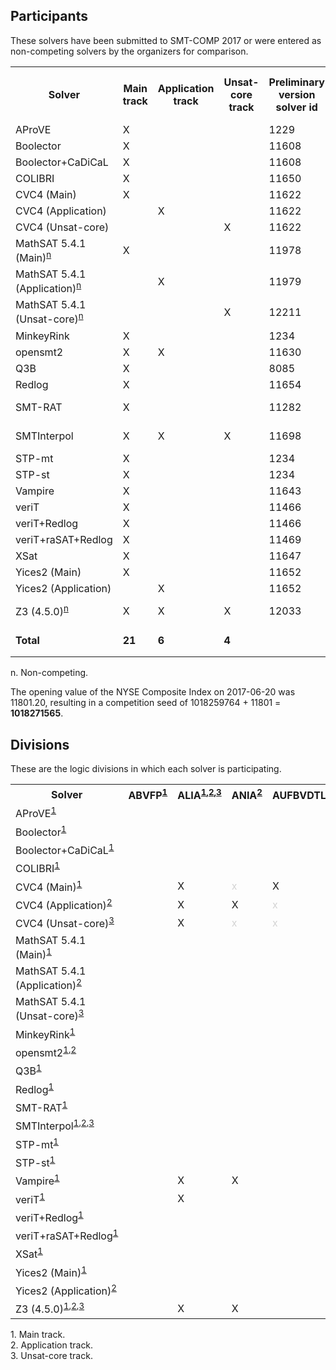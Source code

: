 ## Participants

<p>These solvers have been submitted to SMT-COMP 2017 or were entered
  as non-competing solvers by the organizers for comparison.</p>

<table>
<tr class="center">
  <th>Solver</th>
  <th>Main track</th>
  <th>Application track</th>
  <th>Unsat-core track</th>
  <th>Preliminary version solver id</th>
  <th>Final version solver id</th>
  <th>Seed</th>
  <th>System description</th>
  <th>Contact(s)</th>
</tr>
<tr>
  <td>AProVE</td>
  <td class="center">X</td>
  <td class="center"></td>
  <td class="center"></td>
  <td class="right">1229</td>
  <td class="right"></td>
  <td class="right">935243</td>
  <td class="right"></td>
  <td class="right">Carsten Fuhs (<a href="mailto:carsten@dcs.bbk.ac.uk">carsten@dcs.bbk.ac.uk</a>)</td>
</tr>
<tr>
  <td>Boolector</td>
  <td class="center">X</td>
  <td class="center"></td>
  <td class="center"></td>
  <td class="right">11608</td>
  <td class="right">12020</td>
  <td class="right">424242</td>
  <td class="right"><a href="system-descriptions/Boolector.pdf">Boolector</a></td>
  <td class="right">Mathias Preiner (<a href="mailto:mathias.preiner@jku.at">mathias.preiner@jku.at</a>)</td>
</tr>
<tr>
  <td>Boolector+CaDiCaL</td>
  <td class="center">X</td>
  <td class="center"></td>
  <td class="center"></td>
  <td class="right">11608</td>
  <td class="right">12034</td>
  <td class="right">0</td>
  <td class="right"><a href="system-descriptions/Boolector.pdf">Boolector</a></td>
  <td class="right">Mathias Preiner (<a href="mailto:mathias.preiner@jku.at">mathias.preiner@jku.at</a>)</td>
</tr>
<tr>
  <td>COLIBRI</td>
  <td class="center">X</td>
  <td class="center"></td>
  <td class="center"></td>
  <td class="right">11650</td>
  <td class="right">12031</td>
  <td class="right">385141</td>
  <td class="right"></td>
  <td class="right">Fran&ccedil;ois Bobot (<a href="mailto:francois.bobot@cea.fr">francois.bobot@cea.fr</a>)</td>
</tr>
<tr>
  <td>CVC4 (Main)</td>
  <td class="center">X</td>
  <td class="center"></td>
  <td class="center"></td>
  <td class="right">11622</td>
  <td class="right">12023</td>
  <td class="right">4261980</td>
  <td class="right"></td>
  <td class="right">Clark Barrett (<a href="mailto:barrett@cs.stanford.edu">barrett@cs.stanford.edu</a>)</td>
</tr>
<tr>
  <td>CVC4 (Application)</td>
  <td class="center"></td>
  <td class="center">X</td>
  <td class="center"></td>
  <td class="right">11622</td>
  <td class="right">12024</td>
  <td class="right">0</td>
  <td class="right"></td>
  <td class="right">Clark Barrett (<a href="mailto:barrett@cs.stanford.edu">barrett@cs.stanford.edu</a>)</td>
</tr>
<tr>
  <td>CVC4 (Unsat-core)</td>
  <td class="center"></td>
  <td class="center"></td>
  <td class="center">X</td>
  <td class="right">11622</td>
  <td class="right">12089</td>
  <td class="right">0</td>
  <td class="right"></td>
  <td class="right">Clark Barrett (<a href="mailto:barrett@cs.stanford.edu">barrett@cs.stanford.edu</a>)</td>
</tr>
<tr>
  <td>MathSAT 5.4.1 (Main)<sup><a href="#fnn">n</a></sup></td>
  <td class="center">X</td>
  <td class="center"></td>
  <td class="center"></td>
  <td class="right">11978</td>
  <td class="right"></td>
  <td class="right"></td>
  <td class="right"></td>
  <td class="right"><a href="http://mathsat.fbk.eu/download.php?file=mathsat-5.4.1-linux-x86_64.tar.gz">http://mathsat.fbk.eu/download.php?file=mathsat-5.4.1-linux-x86_64.tar.gz</a></td>
</tr>
<tr>
  <td>MathSAT 5.4.1 (Application)<sup><a href="#fnn">n</a></sup></td>
  <td class="center"></td>
  <td class="center">X</td>
  <td class="center"></td>
  <td class="right">11979</td>
  <td class="right"></td>
  <td class="right"></td>
  <td class="right"></td>
  <td class="right"><a href="http://mathsat.fbk.eu/download.php?file=mathsat-5.4.1-linux-x86_64.tar.gz">http://mathsat.fbk.eu/download.php?file=mathsat-5.4.1-linux-x86_64.tar.gz</a></td>
</tr>
<tr>
  <td>MathSAT 5.4.1 (Unsat-core)<sup><a href="#fnn">n</a></sup></td>
  <td class="center"></td>
  <td class="center"></td>
  <td class="center">X</td>
  <td class="right">12211</td>
  <td class="right"></td>
  <td class="right"></td>
  <td class="right"></td>
  <td class="right"><a href="http://mathsat.fbk.eu/download.php?file=mathsat-5.4.1-linux-x86_64.tar.gz">http://mathsat.fbk.eu/download.php?file=mathsat-5.4.1-linux-x86_64.tar.gz</a></td>
</tr>
<tr>
  <td>MinkeyRink</td>
  <td class="center">X</td>
  <td class="center"></td>
  <td class="center"></td>
  <td class="right">1234</td>
  <td class="right">11999</td>
  <td class="right">2355432</td>
  <td class="right"></td>
  <td class="right">Trevor Hansen (<a href="mailto:trev_Abroad@yahoo.com">trev_Abroad@yahoo.com</a>)</td>
</tr>
<tr>
  <td>opensmt2</td>
  <td class="center">X</td>
  <td class="center">X</td>
  <td class="center"></td>
  <td class="right">11630</td>
  <td class="right"></td>
  <td class="right">31415</td>
  <td class="right"></td>
  <td class="right">Antti Hyv&auml;rinen (<a href="mailto:antti.hyvaerinen@usi.ch">antti.hyvaerinen@usi.ch</a>)</td>
</tr>
<tr>
  <td>Q3B</td>
  <td class="center">X</td>
  <td class="center"></td>
  <td class="center"></td>
  <td class="right">8085</td>
  <td class="right">11954</td>
  <td class="right">18661329</td>
  <td class="right"></td>
  <td class="right">Martin Jonas (<a href="mailto:martin.jonas@mail.muni.cz">martin.jonas@mail.muni.cz</a>)</td>
</tr>
<tr>
  <td>Redlog</td>
  <td class="center">X</td>
  <td class="center"></td>
  <td class="center"></td>
  <td class="right">11654</td>
  <td class="right">11892</td>
  <td class="right">20170704</td>
  <td class="right"><a href="system-descriptions/Redlog.pdf">Redlog</a></td>
  <td class="right">Haniel Barbosa (<a href="mailto:haniel.barbosa@inria.fr">haniel.barbosa@inria.fr</a>)</td>
</tr>
<tr>
  <td>SMT-RAT</td>
  <td class="center">X</td>
  <td class="center"></td>
  <td class="center"></td>
  <td class="right">11282</td>
  <td class="right">11977</td>
  <td class="right">4711</td>
  <td class="right"><a href="system-descriptions/SMT-RAT.pdf">SMT-RAT</a></td>
  <td class="right">Gereon Kremer (<a href="mailto:gereon.kremer@cs.rwth-aachen.de">gereon.kremer@cs.rwth-aachen.de</a>)</td>
</tr>
<tr>
  <td>SMTInterpol</td>
  <td class="center">X</td>
  <td class="center">X</td>
  <td class="center">X</td>
  <td class="right">11698</td>
  <td class="right"></td>
  <td class="right">1953339634</td>
  <td class="right"><a href="system-descriptions/SMTInterpol.pdf">SMTInterpol</a></td>
  <td class="right">Jochen Hoenicke (<a href="mailto:hoenicke@informatik.uni-freiburg.de">hoenicke@informatik.uni-freiburg.de</a>)</td>
</tr>
<tr>
  <td>STP-mt</td>
  <td class="center">X</td>
  <td class="center"></td>
  <td class="center"></td>
  <td class="right">1234</td>
  <td class="right">12002</td>
  <td class="right">433324</td>
  <td class="right"></td>
  <td class="right">Trevor Hansen (<a href="mailto:trev_Abroad@yahoo.com">trev_Abroad@yahoo.com</a>)</td>
</tr>
<tr>
  <td>STP-st</td>
  <td class="center">X</td>
  <td class="center"></td>
  <td class="center"></td>
  <td class="right">1234</td>
  <td class="right">12001</td>
  <td class="right">734534</td>
  <td class="right"></td>
  <td class="right">Trevor Hansen (<a href="mailto:trev_Abroad@yahoo.com">trev_Abroad@yahoo.com</a>)</td>
</tr>
<tr>
  <td>Vampire</td>
  <td class="center">X</td>
  <td class="center"></td>
  <td class="center"></td>
  <td class="right">11643</td>
  <td class="right">12028</td>
  <td class="right">3648</td>
  <td class="right"><a href="system-descriptions/Vampire.pdf">Vampire</a></td>
  <td class="right">Giles Reger (<a href="mailto:giles.reger@manchester.ac.uk">giles.reger@manchester.ac.uk</a>)</td>
</tr>
<tr>
  <td>veriT</td>
  <td class="center">X</td>
  <td class="center"></td>
  <td class="center"></td>
  <td class="right">11466</td>
  <td class="right">11989</td>
  <td class="right">20151003</td>
  <td class="right"><a href="system-descriptions/veriT.pdf">veriT</a></td>
  <td class="right">Haniel Barbosa (<a href="mailto:haniel.barbosa@inria.fr">haniel.barbosa@inria.fr</a>)</td>
</tr>
<tr>
  <td>veriT+Redlog</td>
  <td class="center">X</td>
  <td class="center"></td>
  <td class="center"></td>
  <td class="right">11466</td>
  <td class="right">12005</td>
  <td class="right">20170605</td>
  <td class="right"><a href="system-descriptions/veriT+Redlog.pdf">veriT+Redlog</a></td>
  <td class="right">Haniel Barbosa (<a href="mailto:haniel.barbosa@inria.fr">haniel.barbosa@inria.fr</a>)</td>
</tr>
<tr>
  <td>veriT+raSAT+Redlog</td>
  <td class="center">X</td>
  <td class="center"></td>
  <td class="center"></td>
  <td class="right">11469</td>
  <td class="right"></td>
  <td class="right">19061999</td>
  <td class="right"><a href="system-descriptions/veriT+raSAT+Redlog.pdf">veriT+raSAT+Redlog</a></td>
  <td class="right">Haniel Barbosa (<a href="mailto:haniel.barbosa@inria.fr">haniel.barbosa@inria.fr</a>)</td>
</tr>
<tr>
  <td>XSat</td>
  <td class="center">X</td>
  <td class="center"></td>
  <td class="center"></td>
  <td class="right">11647</td>
  <td class="right"></td>
  <td class="right">1164700</td>
  <td class="right"><a href="system-descriptions/XSat.pdf">XSat</a></td>
  <td class="right">Martin Velez (<a href="mailto:marvelez@ucdavis.edu">marvelez@ucdavis.edu</a>)</td>
</tr>
<tr>
  <td>Yices2 (Main)</td>
  <td class="center">X</td>
  <td class="center"></td>
  <td class="center"></td>
  <td class="right">11652</td>
  <td class="right">12010</td>
  <td class="right">11976743</td>
  <td class="right"></td>
  <td class="right">Dejan Jovanovi&#263; (<a href="mailto:dejan.jovanovic@sri.com">dejan.jovanovic@sri.com</a>)</td>
</tr>
<tr>
  <td>Yices2 (Application)</td>
  <td class="center"></td>
  <td class="center">X</td>
  <td class="center"></td>
  <td class="right">11652</td>
  <td class="right">12011</td>
  <td class="right">17735201</td>
  <td class="right"></td>
  <td class="right">Dejan Jovanovi&#263; (<a href="mailto:dejan.jovanovic@sri.com">dejan.jovanovic@sri.com</a>)</td>
</tr>
<tr>
  <td>Z3 (4.5.0)<sup><a href="#fnn">n</a></sup></td>
  <td class="center">X</td>
  <td class="center">X</td>
  <td class="center">X</td>
  <td class="right">12033</td>
  <td class="right"></td>
  <td class="right"></td>
  <td class="right"></td>
  <td class="right"><a href="https://github.com/Z3Prover/z3/archive/z3-4.5.0.tar.gz">https://github.com/Z3Prover/z3/archive/z3-4.5.0.tar.gz</a></td>
</tr>
<tr class="total">
  <td><b>Total</b></td>
  <td class="center"><b>21</b></td>
  <td class="center"><b>6</b></td>
  <td class="center"><b>4</b></td>
  <td class="right"></td>
  <td class="right"></td>
  <td class="right"><b>1018259764</b> (mod 2<sup>30</sup>)</td>
  <td class="right"></td>
  <td class="right"></td>
</tr>
</table>

<p>
  <span id="fnn">
    n. Non-competing.
  </span>
</p>

<p>The opening value of the NYSE Composite Index on 2017-06-20 was 11801.20, resulting in a competition seed of 1018259764 + 11801 = <b>1018271565</b>.</p>

<h2>Divisions</h2>

<p>These are the logic divisions in which each solver is participating.</p>

<table>
<tr class="center">
  <th>Solver</th>
  <th>ABVFP<sup><a href="#fn1">1</a></sup></th>
  <th>ALIA<sup><a href="#fn1">1</a>,<a href="#fn2">2</a>,<a href="#fn3">3</a></sup></th>
  <th>ANIA<sup><a href="#fn2">2</a></sup></th>
  <th>AUFBVDTLIA<sup><a href="#fn1">1</a></sup></th>
  <th>AUFDTLIA<sup><a href="#fn1">1</a></sup></th>
  <th>AUFLIA<sup><a href="#fn1">1</a>,<a href="#fn3">3</a></sup></th>
  <th>AUFLIRA<sup><a href="#fn1">1</a>,<a href="#fn3">3</a></sup></th>
  <th>AUFNIRA<sup><a href="#fn1">1</a>,<a href="#fn3">3</a></sup></th>
  <th>BV<sup><a href="#fn1">1</a>,<a href="#fn3">3</a></sup></th>
  <th>BVFP<sup><a href="#fn1">1</a></sup></th>     <!-- 10 -->
  <th>FP<sup><a href="#fn1">1</a></sup></th>
  <th>LIA<sup><a href="#fn1">1</a>,<a href="#fn2">2</a>,<a href="#fn3">3</a></sup></th>
  <th>LRA<sup><a href="#fn1">1</a>,<a href="#fn3">3</a></sup></th>
  <th>NIA<sup><a href="#fn1">1</a>,<a href="#fn3">3</a></sup></th>
  <th>NRA<sup><a href="#fn1">1</a>,<a href="#fn3">3</a></sup></th>
  <th>QF_ABV<sup><a href="#fn1">1</a>,<a href="#fn3">3</a></sup></th>
  <th>QF_ABVFP<sup><a href="#fn1">1</a>,<a href="#fn3">3</a></sup></th>
  <th>QF_ALIA<sup><a href="#fn1">1</a>,<a href="#fn2">2</a>,<a href="#fn3">3</a></sup></th>
  <th>QF_ANIA<sup><a href="#fn1">1</a>,<a href="#fn2">2</a>,<a href="#fn3">3</a></sup></th>
  <th>QF_AUFBV<sup><a href="#fn1">1</a>,<a href="#fn3">3</a></sup></th>     <!-- 20 -->
  <th>QF_AUFLIA<sup><a href="#fn1">1</a>,<a href="#fn2">2</a>,<a href="#fn3">3</a></sup></th>
  <th>QF_AUFNIA<sup><a href="#fn1">1</a>,<a href="#fn3">3</a></sup></th>
  <th>QF_AX<sup><a href="#fn1">1</a>,<a href="#fn3">3</a></sup></th>
  <th>QF_BV<sup><a href="#fn1">1</a>,<a href="#fn2">2</a>,<a href="#fn3">3</a></sup></th>
  <th>QF_BVFP<sup><a href="#fn1">1</a>,<a href="#fn2">2</a>,<a href="#fn3">3</a></sup></th>
  <th>QF_DT<sup><a href="#fn1">1</a></sup></th>
  <th>QF_FP<sup><a href="#fn1">1</a>,<a href="#fn2">2</a>,<a href="#fn3">3</a></sup></th>
  <th>QF_IDL<sup><a href="#fn1">1</a>,<a href="#fn3">3</a></sup></th>
  <th>QF_LIA<sup><a href="#fn1">1</a>,<a href="#fn2">2</a>,<a href="#fn3">3</a></sup></th>
  <th>QF_LIRA<sup><a href="#fn1">1</a>,<a href="#fn3">3</a></sup></th>     <!-- 30 -->
  <th>QF_LRA<sup><a href="#fn1">1</a>,<a href="#fn2">2</a>,<a href="#fn3">3</a></sup></th>
  <th>QF_NIA<sup><a href="#fn1">1</a>,<a href="#fn2">2</a>,<a href="#fn3">3</a></sup></th>
  <th>QF_NIRA<sup><a href="#fn1">1</a>,<a href="#fn3">3</a></sup></th>
  <th>QF_NRA<sup><a href="#fn1">1</a>,<a href="#fn3">3</a></sup></th>
  <th>QF_RDL<sup><a href="#fn1">1</a>,<a href="#fn3">3</a></sup></th>
  <th>QF_UF<sup><a href="#fn1">1</a>,<a href="#fn3">3</a></sup></th>
  <th>QF_UFBV<sup><a href="#fn1">1</a>,<a href="#fn3">3</a></sup></th>
  <th>QF_UFIDL<sup><a href="#fn1">1</a>,<a href="#fn3">3</a></sup></th>
  <th>QF_UFLIA<sup><a href="#fn1">1</a>,<a href="#fn2">2</a>,<a href="#fn3">3</a></sup></th>
  <th>QF_UFLRA<sup><a href="#fn1">1</a>,<a href="#fn2">2</a>,<a href="#fn3">3</a></sup></th>     <!-- 40 -->
  <th>QF_UFNIA<sup><a href="#fn1">1</a>,<a href="#fn2">2</a>,<a href="#fn3">3</a></sup></th>
  <th>QF_UFNRA<sup><a href="#fn1">1</a>,<a href="#fn3">3</a></sup></th>
  <th>UF<sup><a href="#fn1">1</a>,<a href="#fn3">3</a></sup></th>
  <th>UFBV<sup><a href="#fn1">1</a>,<a href="#fn3">3</a></sup></th>
  <th>UFDT<sup><a href="#fn1">1</a></sup></th>
  <th>UFDTLIA<sup><a href="#fn1">1</a></sup></th>
  <th>UFIDL<sup><a href="#fn1">1</a>,<a href="#fn3">3</a></sup></th>
  <th>UFLIA<sup><a href="#fn1">1</a>,<a href="#fn3">3</a></sup></th>
  <th>UFLRA<sup><a href="#fn1">1</a>,<a href="#fn2">2</a>,<a href="#fn3">3</a></sup></th>
  <th>UFNIA<sup><a href="#fn1">1</a>,<a href="#fn3">3</a></sup></th>     <!-- 50 -->
</tr>
<tr class="center">
  <td class="left">AProVE<sup><a href="#fn1">1</a></sup></td>
  <td></td> <td></td> <td></td> <td></td> <td></td> <td></td> <td></td> <td></td> <td></td> <td></td> <td></td> <td></td> <td></td> <td></td> <td></td> <td></td> <td></td> <td></td> <td></td> <td></td> <td></td> <td></td> <td></td> <td></td> <td></td> <td></td> <td></td> <td></td> <td></td> <td></td> <td></td> <td>X</td> <td></td> <td></td> <td></td> <td></td> <td></td> <td></td> <td></td> <td></td> <td></td> <td></td> <td></td> <td></td> <td></td> <td></td> <td></td> <td></td> <td></td> <td></td>
</tr>
<tr class="center">
  <td class="left">Boolector<sup><a href="#fn1">1</a></sup></td>
  <td></td> <td></td> <td></td> <td></td> <td></td> <td></td> <td></td> <td></td> <td>X</td> <td></td> <td></td> <td></td> <td></td> <td></td> <td></td> <td>X</td> <td></td> <td></td> <td></td> <td>X</td> <td></td> <td></td> <td></td> <td>X</td> <td></td> <td></td> <td></td> <td></td> <td></td> <td></td> <td></td> <td></td> <td></td> <td></td> <td></td> <td></td> <td>X</td> <td></td> <td></td> <td></td> <td></td> <td></td> <td></td> <td></td> <td></td> <td></td> <td></td> <td></td> <td></td> <td></td>
</tr>
<tr class="center">
  <td class="left">Boolector+CaDiCaL<sup><a href="#fn1">1</a></sup></td>
  <td></td> <td></td> <td></td> <td></td> <td></td> <td></td> <td></td> <td></td> <td></td> <td></td> <td></td> <td></td> <td></td> <td></td> <td></td> <td></td> <td></td> <td></td> <td></td> <td></td> <td></td> <td></td> <td></td> <td>X</td> <td></td> <td></td> <td></td> <td></td> <td></td> <td></td> <td></td> <td></td> <td></td> <td></td> <td></td> <td></td> <td></td> <td></td> <td></td> <td></td> <td></td> <td></td> <td></td> <td></td> <td></td> <td></td> <td></td> <td></td> <td></td> <td></td>
</tr>
<tr class="center">
  <td class="left">COLIBRI<sup><a href="#fn1">1</a></sup></td>
  <td></td> <td></td> <td></td> <td></td> <td></td> <td></td> <td></td> <td></td> <td></td> <td></td> <td></td> <td></td> <td></td> <td></td> <td></td> <td></td> <td></td> <td></td> <td></td> <td></td> <td></td> <td></td> <td></td> <td></td> <td>X</td> <td></td> <td>X</td> <td></td> <td></td> <td></td> <td></td> <td></td> <td></td> <td></td> <td></td> <td></td> <td></td> <td></td> <td></td> <td></td> <td></td> <td></td> <td></td> <td></td> <td></td> <td></td> <td></td> <td></td> <td></td> <td></td>
</tr>
<tr class="center">
  <td class="left">CVC4 (Main)<sup><a href="#fn1">1</a></sup></td>
  <td></td> <td>X</td> <td style="color:LightGray">x</td> <td>X</td> <td>X</td> <td>X</td> <td>X</td> <td>X</td> <td>X</td> <td></td> <td></td> <td>X</td> <td>X</td> <td>X</td> <td>X</td> <td>X</td> <td></td> <td>X</td> <td>X</td> <td>X</td> <td>X</td> <td>X</td> <td>X</td> <td>X</td> <td></td> <td>X</td> <td></td> <td>X</td> <td>X</td> <td>X</td> <td>X</td> <td>X</td> <td>X</td> <td>X</td> <td>X</td> <td>X</td> <td>X</td> <td>X</td> <td>X</td> <td>X</td> <td>X</td> <td>X</td> <td>X</td> <td>X</td> <td>X</td> <td>X</td> <td>X</td> <td>X</td> <td>X</td> <td>X</td>
</tr>
<tr class="center">
  <td class="left">CVC4 (Application)<sup><a href="#fn2">2</a></sup></td>
  <td></td> <td>X</td> <td>X</td> <td style="color:LightGray">x</td> <td style="color:LightGray">x</td> <td style="color:LightGray">x</td> <td style="color:LightGray">x</td> <td style="color:LightGray">x</td> <td style="color:LightGray">x</td> <td></td> <td></td> <td>X</td> <td style="color:LightGray">x</td> <td style="color:LightGray">x</td> <td style="color:LightGray">x</td> <td style="color:LightGray">x</td> <td></td> <td>X</td> <td>X</td> <td style="color:LightGray">x</td> <td>X</td> <td style="color:LightGray">x</td> <td style="color:LightGray">x</td> <td>X</td> <td></td> <td style="color:LightGray">x</td> <td></td> <td style="color:LightGray">x</td> <td>X</td> <td style="color:LightGray">x</td> <td>X</td> <td>X</td> <td style="color:LightGray">x</td> <td style="color:LightGray">x</td> <td style="color:LightGray">x</td> <td style="color:LightGray">x</td> <td style="color:LightGray">x</td> <td style="color:LightGray">x</td> <td>X</td> <td>X</td> <td>X</td> <td style="color:LightGray">x</td> <td style="color:LightGray">x</td> <td style="color:LightGray">x</td> <td style="color:LightGray">x</td> <td style="color:LightGray">x</td> <td style="color:LightGray">x</td> <td style="color:LightGray">x</td> <td>X</td> <td style="color:LightGray">x</td>
</tr>
<tr class="center">
  <td class="left">CVC4 (Unsat-core)<sup><a href="#fn3">3</a></sup></td>
  <td></td> <td>X</td> <td style="color:LightGray">x</td> <td style="color:LightGray">x</td> <td style="color:LightGray">x</td> <td>X</td> <td>X</td> <td>X</td> <td>X</td> <td></td> <td></td> <td>X</td> <td>X</td> <td>X</td> <td>X</td> <td>X</td> <td></td> <td>X</td> <td>X</td> <td>X</td> <td>X</td> <td>X</td> <td>X</td> <td>X</td> <td></td> <td style="color:LightGray">x</td> <td></td> <td>X</td> <td>X</td> <td>X</td> <td>X</td> <td>X</td> <td>X</td> <td>X</td> <td>X</td> <td>X</td> <td>X</td> <td>X</td> <td>X</td> <td>X</td> <td>X</td> <td>X</td> <td>X</td> <td>X</td> <td style="color:LightGray">x</td> <td style="color:LightGray">x</td> <td>X</td> <td>X</td> <td>X</td> <td>X</td>
</tr>
<tr class="center">
  <td class="left">MathSAT 5.4.1 (Main)<sup><a href="#fn1">1</a></sup></td>
  <td></td> <td></td> <td></td> <td></td> <td></td> <td></td> <td></td> <td></td> <td></td> <td></td> <td></td> <td></td> <td></td> <td></td> <td></td> <td>X</td> <td></td> <td>X</td> <td></td> <td>X</td> <td>X</td> <td></td> <td>X</td> <td>X</td> <td></td> <td></td> <td></td> <td></td> <td>X</td> <td></td> <td>X</td> <td></td> <td></td> <td></td> <td></td> <td>X</td> <td>X</td> <td></td> <td>X</td> <td>X</td> <td></td> <td></td> <td></td> <td></td> <td></td> <td></td> <td></td> <td></td> <td></td> <td></td>
</tr>
<tr class="center">
  <td class="left">MathSAT 5.4.1 (Application)<sup><a href="#fn2">2</a></sup></td>
  <td></td> <td></td> <td></td> <td></td> <td></td> <td></td> <td></td> <td></td> <td></td> <td></td> <td></td> <td></td> <td></td> <td></td> <td></td> <td style="color:LightGray">x</td> <td></td> <td>X</td> <td></td> <td style="color:LightGray">x</td> <td>X</td> <td></td> <td style="color:LightGray">x</td> <td>X</td> <td></td> <td></td> <td></td> <td></td> <td>X</td> <td></td> <td>X</td> <td></td> <td></td> <td></td> <td></td> <td style="color:LightGray">x</td> <td style="color:LightGray">x</td> <td></td> <td>X</td> <td>X</td> <td></td> <td></td> <td></td> <td></td> <td></td> <td></td> <td></td> <td></td> <td></td> <td></td>
</tr>
<tr class="center">
  <td class="left">MathSAT 5.4.1 (Unsat-core)<sup><a href="#fn3">3</a></sup></td>
  <td></td> <td></td> <td></td> <td></td> <td></td> <td></td> <td></td> <td></td> <td></td> <td></td> <td></td> <td></td> <td></td> <td></td> <td></td> <td>X</td> <td></td> <td>X</td> <td></td> <td>X</td> <td>X</td> <td></td> <td>X</td> <td>X</td> <td></td> <td></td> <td></td> <td></td> <td>X</td> <td></td> <td>X</td> <td></td> <td></td> <td></td> <td></td> <td>X</td> <td>X</td> <td></td> <td>X</td> <td>X</td> <td></td> <td></td> <td></td> <td></td> <td></td> <td></td> <td></td> <td></td> <td></td> <td></td>
</tr>
<tr class="center">
  <td class="left">MinkeyRink<sup><a href="#fn1">1</a></sup></td>
  <td></td> <td></td> <td></td> <td></td> <td></td> <td></td> <td></td> <td></td> <td></td> <td></td> <td></td> <td></td> <td></td> <td></td> <td></td> <td></td> <td></td> <td></td> <td></td> <td></td> <td></td> <td></td> <td></td> <td>X</td> <td></td> <td></td> <td></td> <td></td> <td></td> <td></td> <td></td> <td></td> <td></td> <td></td> <td></td> <td></td> <td></td> <td></td> <td></td> <td></td> <td></td> <td></td> <td></td> <td></td> <td></td> <td></td> <td></td> <td></td> <td></td> <td></td>
</tr>
<tr class="center">
  <td class="left">opensmt2<sup><a href="#fn1">1</a>,<a href="#fn2">2</a></sup></td>
  <td></td> <td></td> <td></td> <td></td> <td></td> <td></td> <td></td> <td></td> <td></td> <td></td> <td></td> <td></td> <td></td> <td></td> <td></td> <td></td> <td></td> <td></td> <td></td> <td></td> <td></td> <td></td> <td></td> <td></td> <td></td> <td></td> <td></td> <td></td> <td></td> <td></td> <td>X</td> <td></td> <td></td> <td></td> <td></td> <td>X</td> <td></td> <td></td> <td></td> <td></td> <td></td> <td></td> <td></td> <td></td> <td></td> <td></td> <td></td> <td></td> <td></td> <td></td>
</tr>
<tr class="center">
  <td class="left">Q3B<sup><a href="#fn1">1</a></sup></td>
  <td></td> <td></td> <td></td> <td></td> <td></td> <td></td> <td></td> <td></td> <td>X</td> <td></td> <td></td> <td></td> <td></td> <td></td> <td></td> <td></td> <td></td> <td></td> <td></td> <td></td> <td></td> <td></td> <td></td> <td>X</td> <td></td> <td></td> <td></td> <td></td> <td></td> <td></td> <td></td> <td></td> <td></td> <td></td> <td></td> <td></td> <td></td> <td></td> <td></td> <td></td> <td></td> <td></td> <td></td> <td></td> <td></td> <td></td> <td></td> <td></td> <td></td> <td></td>
</tr>
<tr class="center">
  <td class="left">Redlog<sup><a href="#fn1">1</a></sup></td>
  <td></td> <td></td> <td></td> <td></td> <td></td> <td></td> <td></td> <td></td> <td></td> <td></td> <td></td> <td></td> <td>X</td> <td></td> <td>X</td> <td></td> <td></td> <td></td> <td></td> <td></td> <td></td> <td></td> <td></td> <td></td> <td></td> <td></td> <td></td> <td></td> <td></td> <td></td> <td></td> <td></td> <td></td> <td></td> <td></td> <td></td> <td></td> <td></td> <td></td> <td></td> <td></td> <td></td> <td></td> <td></td> <td></td> <td></td> <td></td> <td></td> <td></td> <td></td>
</tr>
<tr class="center">
  <td class="left">SMT-RAT<sup><a href="#fn1">1</a></sup></td>
  <td></td> <td></td> <td></td> <td></td> <td></td> <td></td> <td></td> <td></td> <td></td> <td></td> <td></td> <td></td> <td></td> <td></td> <td></td> <td></td> <td></td> <td></td> <td></td> <td></td> <td></td> <td></td> <td></td> <td></td> <td></td> <td></td> <td></td> <td></td> <td>X</td> <td>X</td> <td>X</td> <td>X</td> <td>X</td> <td>X</td> <td></td> <td></td> <td></td> <td></td> <td></td> <td></td> <td></td> <td></td> <td></td> <td></td> <td></td> <td></td> <td></td> <td></td> <td></td> <td></td>
</tr>
<tr class="center">
  <td class="left">SMTInterpol<sup><a href="#fn1">1</a>,<a href="#fn2">2</a>,<a href="#fn3">3</a></sup></td>
  <td></td> <td></td> <td></td> <td></td> <td></td> <td></td> <td></td> <td></td> <td></td> <td></td> <td></td> <td></td> <td></td> <td></td> <td></td> <td></td> <td></td> <td>X</td> <td></td> <td></td> <td>X</td> <td></td> <td>X</td> <td></td> <td></td> <td></td> <td></td> <td>X</td> <td>X</td> <td>X</td> <td>X</td> <td></td> <td></td> <td></td> <td>X</td> <td>X</td> <td></td> <td>X</td> <td>X</td> <td>X</td> <td></td> <td></td> <td></td> <td></td> <td></td> <td></td> <td></td> <td></td> <td></td> <td></td>
</tr>
<tr class="center">
  <td class="left">STP-mt<sup><a href="#fn1">1</a></sup></td>
  <td></td> <td></td> <td></td> <td></td> <td></td> <td></td> <td></td> <td></td> <td></td> <td></td> <td></td> <td></td> <td></td> <td></td> <td></td> <td></td> <td></td> <td></td> <td></td> <td></td> <td></td> <td></td> <td></td> <td>X</td> <td></td> <td></td> <td></td> <td></td> <td></td> <td></td> <td></td> <td></td> <td></td> <td></td> <td></td> <td></td> <td></td> <td></td> <td></td> <td></td> <td></td> <td></td> <td></td> <td></td> <td></td> <td></td> <td></td> <td></td> <td></td> <td></td>
</tr>
<tr class="center">
  <td class="left">STP-st<sup><a href="#fn1">1</a></sup></td>
  <td></td> <td></td> <td></td> <td></td> <td></td> <td></td> <td></td> <td></td> <td></td> <td></td> <td></td> <td></td> <td></td> <td></td> <td></td> <td></td> <td></td> <td></td> <td></td> <td></td> <td></td> <td></td> <td></td> <td>X</td> <td></td> <td></td> <td></td> <td></td> <td></td> <td></td> <td></td> <td></td> <td></td> <td></td> <td></td> <td></td> <td></td> <td></td> <td></td> <td></td> <td></td> <td></td> <td></td> <td></td> <td></td> <td></td> <td></td> <td></td> <td></td> <td></td>
</tr>
<tr class="center">
  <td class="left">Vampire<sup><a href="#fn1">1</a></sup></td>
  <td></td> <td>X</td> <td>X</td> <td></td> <td>X</td> <td>X</td> <td>X</td> <td>X</td> <td></td> <td></td> <td></td> <td>X</td> <td>X</td> <td>X</td> <td>X</td> <td></td> <td></td> <td></td> <td></td> <td></td> <td></td> <td></td> <td></td> <td></td> <td></td> <td></td> <td></td> <td></td> <td></td> <td></td> <td></td> <td></td> <td></td> <td></td> <td></td> <td></td> <td></td> <td></td> <td></td> <td></td> <td></td> <td></td> <td>X</td> <td></td> <td>X</td> <td>X</td> <td>X</td> <td>X</td> <td>X</td> <td>X</td>
</tr>
<tr class="center">
  <td class="left">veriT<sup><a href="#fn1">1</a></sup></td>
  <td></td> <td>X</td> <td></td> <td></td> <td></td> <td>X</td> <td>X</td> <td></td> <td></td> <td></td> <td></td> <td>X</td> <td></td> <td></td> <td></td> <td></td> <td></td> <td>X</td> <td></td> <td></td> <td>X</td> <td></td> <td></td> <td></td> <td></td> <td></td> <td></td> <td>X</td> <td>X</td> <td></td> <td>X</td> <td></td> <td></td> <td></td> <td>X</td> <td>X</td> <td></td> <td>X</td> <td>X</td> <td>X</td> <td></td> <td></td> <td>X</td> <td></td> <td></td> <td></td> <td>X</td> <td>X</td> <td>X</td> <td></td>
</tr>
<tr class="center">
  <td class="left">veriT+Redlog<sup><a href="#fn1">1</a></sup></td>
  <td></td> <td></td> <td></td> <td></td> <td></td> <td></td> <td></td> <td></td> <td></td> <td></td> <td></td> <td></td> <td>X</td> <td></td> <td>X</td> <td></td> <td></td> <td></td> <td></td> <td></td> <td></td> <td></td> <td></td> <td></td> <td></td> <td></td> <td></td> <td></td> <td></td> <td></td> <td></td> <td></td> <td></td> <td></td> <td></td> <td></td> <td></td> <td></td> <td></td> <td></td> <td></td> <td></td> <td></td> <td></td> <td></td> <td></td> <td></td> <td></td> <td></td> <td></td>
</tr>
<tr class="center">
  <td class="left">veriT+raSAT+Redlog<sup><a href="#fn1">1</a></sup></td>
  <td></td> <td></td> <td></td> <td></td> <td></td> <td></td> <td></td> <td></td> <td></td> <td></td> <td></td> <td></td> <td></td> <td></td> <td></td> <td></td> <td></td> <td></td> <td></td> <td></td> <td></td> <td></td> <td></td> <td></td> <td></td> <td></td> <td></td> <td></td> <td></td> <td></td> <td></td> <td></td> <td></td> <td>X</td> <td></td> <td></td> <td></td> <td></td> <td></td> <td></td> <td></td> <td>X</td> <td></td> <td></td> <td></td> <td></td> <td></td> <td></td> <td></td> <td></td>
</tr>
<tr class="center">
  <td class="left">XSat<sup><a href="#fn1">1</a></sup></td>
  <td></td> <td></td> <td></td> <td></td> <td></td> <td></td> <td></td> <td></td> <td></td> <td></td> <td></td> <td></td> <td></td> <td></td> <td></td> <td></td> <td></td> <td></td> <td></td> <td></td> <td></td> <td></td> <td></td> <td></td> <td></td> <td></td> <td>X</td> <td></td> <td></td> <td></td> <td></td> <td></td> <td></td> <td></td> <td></td> <td></td> <td></td> <td></td> <td></td> <td></td> <td></td> <td></td> <td></td> <td></td> <td></td> <td></td> <td></td> <td></td> <td></td> <td></td>
</tr>
<tr class="center">
  <td class="left">Yices2 (Main)<sup><a href="#fn1">1</a></sup></td>
  <td></td> <td></td> <td></td> <td></td> <td></td> <td></td> <td></td> <td></td> <td></td> <td></td> <td></td> <td></td> <td></td> <td></td> <td></td> <td>X</td> <td></td> <td>X</td> <td></td> <td>X</td> <td>X</td> <td></td> <td>X</td> <td>X</td> <td></td> <td></td> <td></td> <td>X</td> <td>X</td> <td>X</td> <td>X</td> <td>X</td> <td>X</td> <td>X</td> <td>X</td> <td>X</td> <td>X</td> <td>X</td> <td>X</td> <td>X</td> <td>X</td> <td>X</td> <td></td> <td></td> <td></td> <td></td> <td></td> <td></td> <td></td> <td></td>
</tr>
<tr class="center">
  <td class="left">Yices2 (Application)<sup><a href="#fn2">2</a></sup></td>
  <td></td> <td></td> <td></td> <td></td> <td></td> <td></td> <td></td> <td></td> <td></td> <td></td> <td></td> <td></td> <td></td> <td></td> <td></td> <td style="color:LightGray">x</td> <td></td> <td>X</td> <td></td> <td style="color:LightGray">x</td> <td>X</td> <td></td> <td style="color:LightGray">x</td> <td>X</td> <td></td> <td></td> <td></td> <td style="color:LightGray">x</td> <td>X</td> <td style="color:LightGray">x</td> <td>X</td> <td></td> <td></td> <td></td> <td style="color:LightGray">x</td> <td style="color:LightGray">x</td> <td style="color:LightGray">x</td> <td style="color:LightGray">x</td> <td>X</td> <td>X</td> <td></td> <td></td> <td></td> <td></td> <td></td> <td></td> <td></td> <td></td> <td></td> <td></td>
</tr>
<tr class="center">
  <td class="left">Z3 (4.5.0)<sup><a href="#fn1">1</a>,<a href="#fn2">2</a>,<a href="#fn3">3</a></sup></td>
  <td></td> <td>X</td> <td>X</td> <td></td> <td></td> <td>X</td> <td>X</td> <td>X</td> <td>X</td> <td></td> <td></td> <td>X</td> <td>X</td> <td>X</td> <td>X</td> <td>X</td> <td></td> <td>X</td> <td>X</td> <td>X</td> <td>X</td> <td>X</td> <td>X</td> <td>X</td> <td>X</td> <td></td> <td>X</td> <td>X</td> <td>X</td> <td>X</td> <td>X</td> <td>X</td> <td>X</td> <td>X</td> <td>X</td> <td>X</td> <td>X</td> <td>X</td> <td>X</td> <td>X</td> <td>X</td> <td>X</td> <td>X</td> <td>X</td> <td></td> <td></td> <td>X</td> <td>X</td> <td>X</td> <td>X</td>
</tr>
</table>

<p>
  <span id="fn1">
    1. Main track.
  </span><br/>
  <span id="fn2">
    2. Application track.
  </span><br/>
  <span id="fn3">
    3. Unsat-core track.
  </span>
</p>

